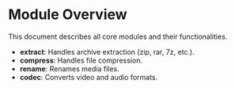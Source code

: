 # Module Overview

This document describes all core modules and their functionalities.
- **extract**: Handles archive extraction (zip, rar, 7z, etc.).
- **compress**: Handles file compression.
- **rename**: Renames media files.
- **codec**: Converts video and audio formats.
